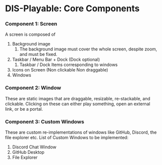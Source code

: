 # DIS-Playable: Core Components 

### Component 1: Screen 
A screen is composed of 
1. Background image 
	1. The background image must cover the whole screen, despite zoom, and must be fixed. 
2. Taskbar / Menu Bar + Dock (Dock optional)
	1. Taskbar / Dock Items corresponding to windows 
3. Icons on Screen (Non clickable Non draggable)
4. Windows

### Component 2: Window
These are static images that are draggable, resizable, re-stackable, and clickable. 
Clicking on these can either play something, open an external link, or be a portal. 

### Component 3: Custom Windows 
These are custom re-implementations of windows like GitHub, Discord, the file explorer etc. 
List of Custom Windows to be implemented: 
1. Discord Chat Window 
2. GitHub Desktop 
3. File Explorer 